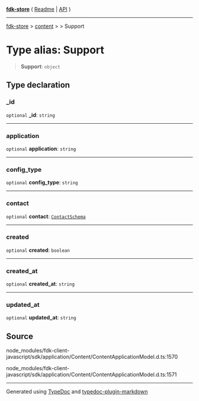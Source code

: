 [**fdk-store**](../../../README.md) ( [Readme](../../../README.md) \| [API](../../../API.md) )

---

[fdk-store](../../../API.md) > [content](../../README.md) > [<internal>](../README.md) > Support

# Type alias: Support

> **Support**: `object`

## Type declaration

### \_id

`optional` **\_id**: `string`

---

### application

`optional` **application**: `string`

---

### config_type

`optional` **config_type**: `string`

---

### contact

`optional` **contact**: [`ContactSchema`](type-alias.ContactSchema.md)

---

### created

`optional` **created**: `boolean`

---

### created_at

`optional` **created_at**: `string`

---

### updated_at

`optional` **updated_at**: `string`

## Source

node_modules/fdk-client-javascript/sdk/application/Content/ContentApplicationModel.d.ts:1570

node_modules/fdk-client-javascript/sdk/application/Content/ContentApplicationModel.d.ts:1571

---

Generated using [TypeDoc](https://typedoc.org/) and [typedoc-plugin-markdown](https://www.npmjs.com/package/typedoc-plugin-markdown)
